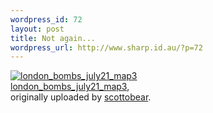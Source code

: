 ```yaml
--- 
wordpress_id: 72
layout: post
title: Not again...
wordpress_url: http://www.sharp.id.au/?p=72
---
```

<div class="flickr-frame">
	<a href="http://www.flickr.com/photos/scottobear/27572161/" title="photo sharing"><img src="http://photos21.flickr.com/27572161_7f2759f0b2_t.jpg" class="flickr-photo" alt="london_bombs_july21_map3" /></a><br />
	<span class="flickr-caption">
		<a href="http://www.flickr.com/photos/scottobear/27572161/">london_bombs_july21_map3</a>,<br /> originally uploaded by <a href="http://www.flickr.com/people/scottobear/">scottobear</a>.
	</span>
</div>

<br clear="all" />

